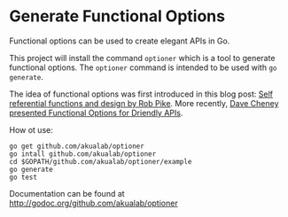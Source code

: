 Generate Functional Options
=======

Functional options can be used to create elegant APIs in Go.

This project will install the command `optioner` which is a tool to generate functional options. The `optioner` command
is intended to be used with `go generate`.

The idea of functional options was first introduced in this blog post: [Self referential functions and design by Rob Pike](http://commandcenter.blogspot.com.au/2014/01/self-referential-functions-and-design.html). More recently, [Dave Cheney presented Functional Options for Driendly APIs](http://dave.cheney.net/2014/10/17/functional-options-for-friendly-apis).

How ot use:

```
go get github.com/akualab/optioner
go intall github.com/akualab/optioner
cd $GOPATH/github.com/akualab/optioner/example
go generate
go test
```

Documentation can be found at http://godoc.org/github.com/akualab/optioner
